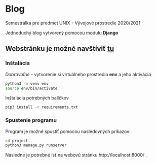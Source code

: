 # Blog
Semestrálka pre predmet UNIX - Vývojové prostredie 2020/2021

Jednoduchý blog vytvorený pomocou modulu **Django**

## Webstránku je možné navštíviť [tu](https://blognamedblob.herokuapp.com/)

### Inštalácia
*Dobrovoľné* - vytvorenie si virtuálneho prostredia **env** a jeho aktivácia

```bash
python3 -m venv env
source env/bin/activate
```

Inštalácia potrebných balíčkov
```bash
pip3 install -r requirements.txt
```

### Spustenie programu
Program je možné spustiť pomocou nasledovných príkazov:
```bash
cd project
python3 manage.py runserver
```

Následne je potrebné ísť na webovú stránku http://localhost:8000/ .

